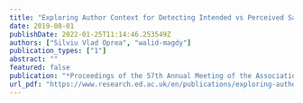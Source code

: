 ```yaml
---
title: "Exploring Author Context for Detecting Intended vs Perceived Sarcasm"
date: 2019-08-01
publishDate: 2022-01-25T11:14:46.253549Z
authors: ["Silviu Vlad Oprea", "walid-magdy"]
publication_types: ["1"]
abstract: ""
featured: false
publication: "*Proceedings of the 57th Annual Meeting of the Association for Computational Linguistics*"
url_pdf: "https://www.research.ed.ac.uk/en/publications/exploring-author-context-for-detecting-intended-vs-perceived-sarc"
---
```


